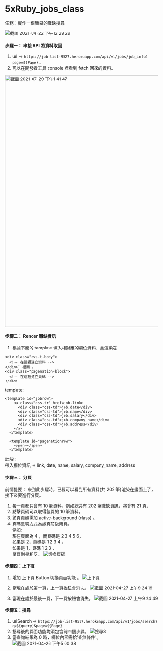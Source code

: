 # 5xRuby_jobs_class
任務：實作一個簡易的職缺搜尋

![截圖 2021-04-22 下午12 29 29](https://user-images.githubusercontent.com/67591631/115655717-6e73b300-a366-11eb-9289-3f892d16ed42.png)

#### 步驟一： 串接 API 將資料取回
1. url => `https://job-list-9527.herokuapp.com/api/v1/jobs/job_info?page=${Page}` 。
2. 可以在開發者工具 console 裡看到 fetch 回來的資料。
<img width="831" alt="截圖 2021-07-29 下午1 41 47" src="https://user-images.githubusercontent.com/67591631/127441503-0a078b0e-f95f-4df0-8d7b-68a4b2d77f59.png">

#### 步驟二： Render 職缺資訊
1. 根據下面的 template 填入相對應的欄位資料，並渲染在 
```
<div class="css-t-body">
  <!-- 在這裡建立資料 -->
</div>` 裡面 。
<div class="pagenation-block">
  <!-- 在這裡建立頁碼 -->
</div>
```
template:

```
<template id="jobrow">
    <a class="css-tr" href=job.link>
      <div class="css-td">job.date</div>
      <div class="css-td">job.name</div>
      <div class="css-td">job.salary</div>
      <div class="css-td">job.company_name</div>
      <div class="css-td">job.address</div>
    </a>
  </template>

  <template id="pagenationrow">
    <span></span>
  </template>
```
    
註解：<br>
帶入欄位資訊 => link, date, name, salary, company_name, address

#### 步驟三： 分頁
前情提要：
來到此步驟時，已經可以看到所有資料(共 202 筆)渲染在畫面上了，接下來要進行分頁。

1. 每一頁都只會有 10 筆資料，例如總共有 202 筆職缺資訊，將會有 21 頁。
2. 點擊頁碼可以取得該頁的 10 筆資料。
3. 該頁頁碼需加 active-background (class) 。
4. 頁碼呈現方式為該頁前後兩頁。<br>
例如:<br>
現在頁面為 4 ，而頁碼是 2 3 4 5 6，<br>
如果是 2，頁碼是 1 2 3 4 ，<br>
如果是 1，頁碼 1 2 3 ，<br>
尾頁則是相反。
![切換頁碼](https://user-images.githubusercontent.com/67591631/116170834-24117e00-a73a-11eb-9270-be1d70bd527a.gif)


#### 步驟四：上下頁
1. 增加 上下頁 Button 切換頁面功能 。
![上下頁](https://user-images.githubusercontent.com/67591631/116171111-bca7fe00-a73a-11eb-89e1-b26f83228c01.gif)
2. 當現在處於第一頁，上一頁按鈕會消失。
![截圖 2021-04-27 上午9 24 19](https://user-images.githubusercontent.com/67591631/116172278-0560b680-a73d-11eb-8b13-bf0afbd83716.png)

3. 當現在處於最後一頁，下一頁按鈕會消失。
![截圖 2021-04-27 上午9 24 49](https://user-images.githubusercontent.com/67591631/116170988-7c488000-a73a-11eb-8090-a3a369264291.png)

#### 步驟五：搜尋
1. urlSearch => `https://job-list-9527.herokuapp.com/api/v1/jobs/search?q=${query}&page=${Page}`
2. 搜尋後的頁面功能均須包含前四個步驟。
![搜尋3](https://user-images.githubusercontent.com/67591631/116171833-270d6e00-a73c-11eb-8178-e60bae13b9c7.gif)
3. 當查詢結果為 0 時，欄位內容需給'查無條件'。 
![截圖 2021-04-26 下午5 00 38](https://user-images.githubusercontent.com/67591631/116057028-fb917180-a6b0-11eb-8abf-388326128fdb.png)



